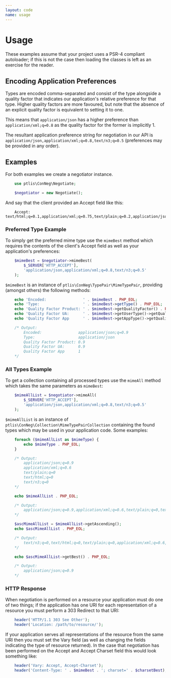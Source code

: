 ```yaml
---
layout: code
name: usage
---
```


# Usage

These examples assume that your project uses a PSR-4 compliant autoloader; if this is not the case then loading the classes is left as an exercise for the reader.

## Encoding Application Preferences

Types are encoded comma-separated and consist of the type alongside a quality factor that indicates our application's relative preference for that type. Higher quality factors are more favoured, but note that the absence of an explicit quality factor is equivalent to setting it to one.

This means that ```application/json``` has a higher preference than ```application/xml;q=0.8``` as the quality factor for the former is implicitly 1.

The resultant application preference string for negotiation in our API is ```application/json,application/xml;q=0.8,text/n3;q=0.5``` (preferences may be provided in any order).

## Examples

For both examples we create a negotiator instance.

```php
    use ptlis\ConNeg\Negotiate;

    $negotiator = new Negotiate();
```

And say that the client provided an Accept field like this:

```
    Accept: text/html;q=0.1,application/xml;q=0.75,text/plain;q=0.2,application/json;q=0.9
```

### Preferred Type Example

To simply get the preferred mime type use the ```mimeBest``` method which requires the contents of the client's Accept field as well as your application's preferences:

```php
    $mimeBest = $negotiator->mimeBest(
        $_SERVER['HTTP_ACCEPT'],
        'application/json,application/xml;q=0.8,text/n3;q=0.5'
    );
```

```$mimeBest``` is an instance of ```ptlis\ConNeg\TypePair\MimeTypePair```, providing (amongst others) the following methods:

```php
    echo 'Encoded:                ' . $mimeBest . PHP_EOL;
    echo 'Type:                   ' . $mimeBest->getType() . PHP_EOL;
    echo 'Quality Factor Product: ' . $mimeBest->getQualityFactor() . PHP_EOL;
    echo 'Quality Factor UA:      ' . $mimeBest->getUserType()->getQualityFactor() . PHP_EOL;
    echo 'Quality Factor App      ' . $mimeBest->getAppType()->getQualityFactor() . PHP_EOL;

    /* Output:
        Encoded:                application/json;q=0.9
        Type:                   application/json
        Quality Factor Product: 0.9
        Quality Factor UA:      0.9
        Quality Factor App      1
    */
```

### All Types Example

To get a collection containing all processed types use the ```mimeAll``` method which takes the same parameters as ```mimeBest```:

```php
    $mimeAllList = $negotiator->mimeAll(
        $_SERVER['HTTP_ACCEPT'],
        'application/json,application/xml;q=0.8,text/n3;q=0.5'
    );
```

```$mimeAllList``` is an instance of ```ptlis\ConNeg\Collection\MimeTypePairCollection``` containing the found types which may be used in your application code. Some examples:

```php
    foreach ($mimeAllList as $mimeType) {
        echo $mimeType . PHP_EOL;
    }

    /* Output:
        application/json;q=0.9
        application/xml;q=0.6
        text/plain;q=0
        text/html;q=0
        text/n3;q=0
    */

    echo $mimeAllList . PHP_EOL;

    /* Output:
        application/json;q=0.9,application/xml;q=0.6,text/plain;q=0,text/html;q=0,text/n3;q=0
    */

    $ascMimeAllList = $mimeAllList->getAscending();
    echo $ascMimeAllList . PHP_EOL;

    /* Output:
        text/n3;q=0,text/html;q=0,text/plain;q=0,application/xml;q=0.6,application/json;q=0.9
    */

    echo $ascMimeAllList->getBest() . PHP_EOL;

    /* Output:
        application/json;q=0.9
    */
```

### HTTP Response

When negotiation is performed on a resource your application must do one of two things; if the application has one URI for each representation of a resource you must perform a 303 Redirect to that URI:

```php
    header('HTTP/1.1 303 See Other');
    header('Location: /path/to/resource/');
```

If your application serves all representations of the resource from the same URI then you must set the Vary field (as well as changing the fields indicating the type of resource returned). In the case that negotiation has been performed on the Accept and Accept Charset field this would look something like:

```php
    header('Vary: Accept, Accept-Charset');
    header('Content-Type: ' . $mimeBest . '; charset=' . $charsetBest);
```


